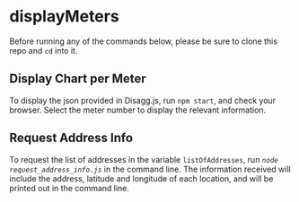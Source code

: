 # displayMeters

Before running any of the commands below, please be sure to clone this repo and `cd` into it.

## Display Chart per Meter
To display the json provided in Disagg.js, run `npm start`, and check your browser. Select the meter number to display the relevant information.

## Request Address Info
To request the list of addresses in the variable `listOfAddresses`, run *`node request_address_info.js`* in the command line. The information received will include the address, latitude and longitude of each location, and will be printed out in the command line.